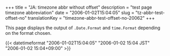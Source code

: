 +++
title = "JA: timezone abbr without offset"
description = "test page timezone abbreviation"
date = "2006-01-02T15:04:05"
slug = "tz-abbr-test-offset-no"
translationKey = "timezone-abbr-test-offset-no-20062"
+++

This page displays the output of `.Date.Format` and `time.Format` depending on the format chosen.

<!--more-->

{{< datetimeformat "2006-01-02T15:04:05" "2006-01-02 15:04 JST" "2006-01-02 15:04+09:00" >}}
